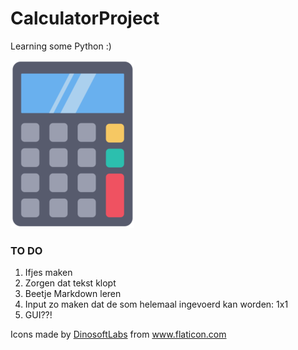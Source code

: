 # CalculatorProject
Learning some Python :) 

![alt text](https://github.com/ProAdmin007/CalculatorProject/blob/main/calculator.png "Calc.exe")

### TO DO
1. Ifjes maken
2. Zorgen dat tekst klopt
3. Beetje Markdown leren
4. Input zo maken dat de som helemaal ingevoerd kan worden: 1x1
5. GUI??!




<div>Icons made by <a href="https://www.flaticon.com/authors/dinosoftlabs" title="DinosoftLabs">DinosoftLabs</a> from <a href="https://www.flaticon.com/" title="Flaticon">www.flaticon.com</a></div>